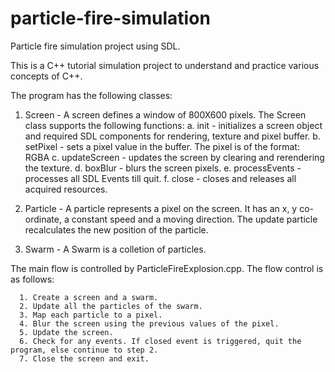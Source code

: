 # particle-fire-simulation
Particle fire simulation project using SDL.

This is a C++ tutorial simulation project to understand and practice various concepts of C++.

The program has the following classes:
  1. Screen - A screen defines a window of 800X600 pixels. The Screen class supports the following functions:
      a. init - initializes a screen object and required SDL components for rendering, texture and pixel buffer.
      b. setPixel - sets a pixel value in the buffer. The pixel is of the format: RGBA
      c. updateScreen - updates the screen by clearing and rerendering the texture.
      d. boxBlur - blurs the screen pixels.
      e. processEvents - processes all SDL Events till quit.
      f. close - closes and releases all acquired resources.
    
  2. Particle - A particle represents a pixel on the screen. It has an x, y co-ordinate, a constant speed and a moving direction. The update        particle recalculates the new position of the particle.
  
  3. Swarm - A Swarm is a colletion of particles.
  
  The main flow is controlled by ParticleFireExplosion.cpp. The flow control is as follows:
  
      1. Create a screen and a swarm.
      2. Update all the particles of the swarm.
      3. Map each particle to a pixel.
      4. Blur the screen using the previous values of the pixel.
      5. Update the screen.
      6. Check for any events. If closed event is triggered, quit the program, else continue to step 2.
      7. Close the screen and exit.
